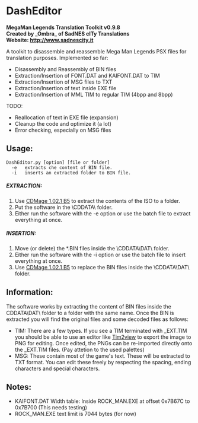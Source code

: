# DashEditor
**MegaMan Legends Translation Toolkit v0.9.8**  
**Created by \_Ombra_ of SadNES cITy Translations**  
**Website: http://www.sadnescity.it**  

A toolkit to disassemble and reassemble Mega Man Legends PSX files for translation purposes.
Implemented so far:

* Disassembly and Reassembly of BIN files
* Extraction/Insertion of FONT.DAT and KAIFONT.DAT to TIM
* Extraction/Insertion of MSG files to TXT
* Extraction/Insertion of text inside EXE file
* Extraction/Insertion of MML TIM to regular TIM (4bpp and 8bpp)

TODO:

* Reallocation of text in EXE file (expansion)
* Cleanup the code and optimize it (a lot)
* Error checking, especially on MSG files

## Usage:
```
DashEditor.py [option] [file or folder]
  -e   extracts che content of BIN file.
  -i   inserts an extracted folder to BIN file.
```
##### EXTRACTION:
1. Use [CDMage 1.02.1 B5](https://www.romhacking.net/utilities/1435/
 "Romhacking.net") to extract the contents of the ISO to a folder.
2. Put the software in the \CDDATA\ folder.
3. Either run the software with the -e option or use the batch file to extract everything at once.

##### INSERTION:
1. Move (or delete) the *.BIN files inside the \CDDATA\DAT\ folder.
2. Either run the software with the -i option or use the batch file to insert everything at once.
3. Use [CDMage 1.02.1 B5](https://www.romhacking.net/utilities/1435/
 "Romhacking.net") to replace the BIN files inside the \CDDATA\DAT\ folder.

## Information:
The software works by extracting the content of BIN files inside the CDDATA\DAT\ folder to a folder with the same name.
Once the BIN is extracted you will find the original files and some decoded files as follows:

* TIM: There are a few types. If you see a TIM terminated with _EXT.TIM you should be able to use an editor like
[Tim2view](https://github.com/lab313ru/tim2view/releases "Tim2view Github") to export the image to PNG for editing.
Once edited, the PNGs can be re-imported directly onto the _EXT.TIM files. (Pay attetion to the used palettes)
* MSG: These contain most of the game's text. These will be extracted to TXT format. You can edit these freely by
respecting the spacing, ending characters and special characters.

## Notes:
 
 - KAIFONT.DAT Width table: Inside ROCK_MAN.EXE at offset 0x7B67C to 0x7B700 (This needs testing)
 - ROCK_MAN.EXE text limit is 7044 bytes (for now)
